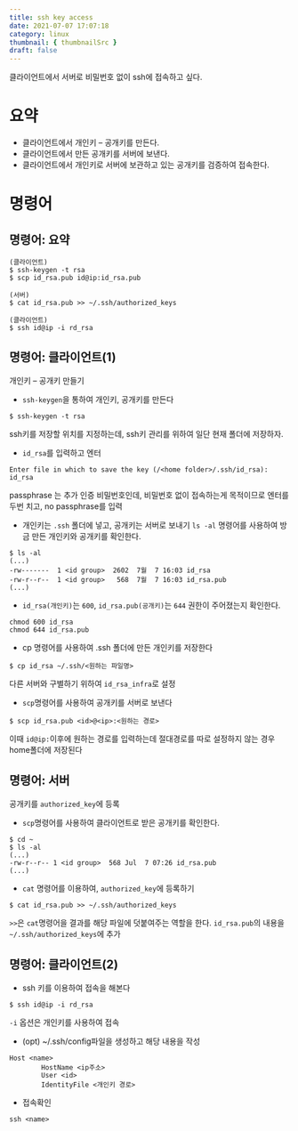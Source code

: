 ```yaml
---
title: ssh key access
date: 2021-07-07 17:07:18
category: linux
thumbnail: { thumbnailSrc }
draft: false
---
```




클라이언트에서 서버로 비밀번호 없이 ssh에 접속하고 싶다.

# 요약
- 클라이언트에서 개인키 – 공개키를 만든다.
- 클라이언트에서 만든 공개키를 서버에 보낸다.
- 클라이언트에서 개인키로 서버에 보관하고 있는 공개키를 검증하여 접속한다.

# 명령어

## 명령어: 요약
```
(클라이언트)
$ ssh-keygen -t rsa
$ scp id_rsa.pub id@ip:id_rsa.pub

(서버)
$ cat id_rsa.pub >> ~/.ssh/authorized_keys

(클라이언트)
$ ssh id@ip -i rd_rsa
```

## 명령어: 클라이언트(1)
개인키 – 공개키 만들기
- `ssh-keygen`을 통하여 개인키, 공개키를 만든다
```
$ ssh-keygen -t rsa
```
ssh키를 저장할 위치를 지정하는데, ssh키 관리를 위하여 일단 현재 폴더에 저장하자.
- `id_rsa`를 입력하고 엔터
```
Enter file in which to save the key (/<home folder>/.ssh/id_rsa): id_rsa
```
passphrase 는 추가 인증 비밀번호인데, 비밀번호 없이 접속하는게 목적이므로 엔터를 두번 치고, no passphrase를 입력
- 개인키는 `.ssh` 폴더에 넣고, 공개키는 서버로 보내기
`ls -al` 명령어를 사용하여 방금 만든 개인키와 공개키를 확인한다.
```
$ ls -al
(...)
-rw-------  1 <id group>  2602  7월  7 16:03 id_rsa
-rw-r--r--  1 <id group>   568  7월  7 16:03 id_rsa.pub
(...)
```

- `id_rsa(개인키)`는 `600`, `id_rsa.pub(공개키)`는 `644` 권한이 주어졌는지 확인한다.
```
chmod 600 id_rsa
chmod 644 id_rsa.pub
```
- cp 명령어를 사용하여 .ssh 폴더에 만든 개인키를 저장한다

```
$ cp id_rsa ~/.ssh/<원하는 파일명>
```
다른 서버와 구별하기 위하여 `id_rsa_infra`로 설정
- `scp`명령어를 사용하여 공개키를 서버로 보낸다

```
$ scp id_rsa.pub <id>@<ip>:<원하는 경로>
```

이때 `id@ip:`이후에 원하는 경로를 입력하는데 절대경로를 따로 설정하지 않는 경우 home폴더에 저장된다

## 명령어: 서버
공개키를 `authorized_key`에 등록
- `scp`명령어를 사용하여 클라이언트로 받은 공개키를 확인한다.

```
$ cd ~
$ ls -al
(...)
-rw-r--r-- 1 <id group>  568 Jul  7 07:26 id_rsa.pub
(...)
```

- `cat` 명령어를 이용하여, `authorized_key`에 등록하기

```
$ cat id_rsa.pub >> ~/.ssh/authorized_keys
```

`>>`은 `cat`명령어을 결과를 해당 파일에 덧붙여주는 역할을 한다.
`id_rsa.pub`의 내용을 `~/.ssh/authorized_keys`에 추가

## 명령어: 클라이언트(2) 
- ssh 키를 이용하여 접속을 해본다

```
$ ssh id@ip -i rd_rsa
```

`-i` 옵션은 개인키를 사용하여 접속

- (opt) ~/.ssh/config파일을 생성하고 해당 내용을 작성
```
Host <name>
        HostName <ip주소>
        User <id>
        IdentityFile <개인키 경로>
```
- 접속확인
```
ssh <name>
```
